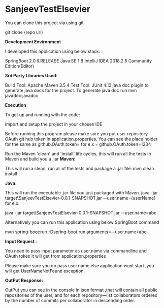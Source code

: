 # SanjeevTestElsevier

You can clone this project via using git

git clone {repo uri)

**Development Environment**

I developed this application using below stack:

SpringBoot 2.0.6.RELEASE
Java SE 1.8
IntelliJ IDEA 2018.2.5 Community Edition(Editor)

**3rd Party Libraries Used:**

Build Tool: Apache Maven 3.5.4
Test Tool: JUnit 4.12
java doc plugin to generate java docs for the project. To generate java doc run mvn javadoc:javadoc

**Execution**

To get up and running with the code:

Import and setup the project in your chosen IDE

Before running this program please make sure you put user repository OAuth git hub token in application.properties.
You can see the place holder for the same as  github.OAuth.token=<token>
for e.x = github.OAuth.token=1234

Run the Maven 'clean' and 'install' life cycles, this will run all the tests in Maven and build you a .jar
**Maven:**

This will run a clean, run all of the tests and package a .jar file.
mvn clean install

**Java:**

This will run the executable .jar file you just packaged with Maven.
java -jar target\SanjeevTestElsevier-0.0.1-SNAPSHOT.jar --user.name={userName}
for e.x.

java -jar target\SanjeevTestElsevier-0.0.1-SNAPSHOT.jar --user.name=abc

Alternatively you can run this application using below SpringBoot command 

mvn spring-boot:run -Dspring-boot.run.arguments=--user.name=abc


**Input Request :**

You need to pass input parameter as user.name via commandline and OAuth token it will get from application.properties

Please make sure you do pass user.name else application wont start ,you will get UserNameNotFound exception.


**OutPut Response:**

OutPut you can see in the console in json format ,that will contain all public repositories of the user, and for each
 repository—list collaborators ordered by the number of commits per collaborator in descending order.
 
 
 

